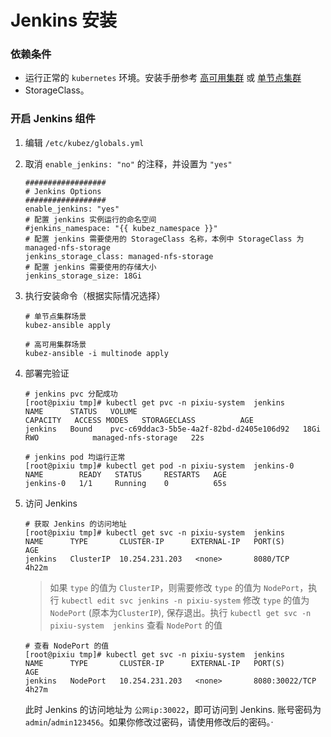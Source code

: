 # Jenkins 安装

### 依赖条件
- 运行正常的 `kubernetes` 环境。安装手册参考 [高可用集群](../install/multinode.md) 或 [单节点集群](../install/all-in-one.md)
- StorageClass。

### 开启 Jenkins 组件
1. 编辑 `/etc/kubez/globals.yml`

2. 取消 `enable_jenkins: "no"` 的注释，并设置为 `"yes"`
    ```shell
    ##################
    # Jenkins Options
    ##################
    enable_jenkins: "yes"
    # 配置 jenkins 实例运行的命名空间
    #jenkins_namespace: "{{ kubez_namespace }}"
    # 配置 jenkins 需要使用的 StorageClass 名称，本例中 StorageClass 为 managed-nfs-storage
    jenkins_storage_class: managed-nfs-storage
    # 配置 jenkins 需要使用的存储大小
    jenkins_storage_size: 18Gi
    ```

3. 执行安装命令（根据实际情况选择）
    ```shell
    # 单节点集群场景
    kubez-ansible apply

    # 高可用集群场景
    kubez-ansible -i multinode apply
    ```

4. 部署完验证
    ```shell
    # jenkins pvc 分配成功
    [root@pixiu tmp]# kubectl get pvc -n pixiu-system  jenkins
    NAME      STATUS   VOLUME                                     CAPACITY   ACCESS MODES   STORAGECLASS          AGE
    jenkins   Bound    pvc-c69ddac3-5b5e-4a2f-82bd-d2405e106d92   18Gi       RWO            managed-nfs-storage   22s

    # jenkins pod 均运行正常
    [root@pixiu tmp]# kubectl get pod -n pixiu-system  jenkins-0
    NAME        READY   STATUS     RESTARTS   AGE
    jenkins-0   1/1     Running    0          65s
    ```

5. 访问 Jenkins
    ```shell
    # 获取 Jenkins 的访问地址
    [root@pixiu tmp]# kubectl get svc -n pixiu-system  jenkins
    NAME      TYPE       CLUSTER-IP      EXTERNAL-IP   PORT(S)          AGE
    jenkins   ClusterIP  10.254.231.203   <none>       8080/TCP        4h22m
    ```

    > 如果 `type` 的值为 `ClusterIP`，则需要修改 `type` 的值为 `NodePort`，执行 `kubectl edit svc jenkins -n pixiu-system` 修改 `type` 的值为 `NodePort` (原本为`ClusterIP`), 保存退出。执行 `kubectl get svc -n pixiu-system  jenkins` 查看 `NodePort` 的值

    ```shell
    # 查看 NodePort 的值
    [root@pixiu tmp]# kubectl get svc -n pixiu-system  jenkins
    NAME      TYPE       CLUSTER-IP      EXTERNAL-IP   PORT(S)          AGE
    jenkins   NodePort   10.254.231.203   <none>       8080:30022/TCP   4h27m
    ```

    此时 Jenkins 的访问地址为 `公网ip:30022`，即可访问到 Jenkins. 账号密码为 `admin`/`admin123456`。如果你修改过密码，请使用修改后的密码。·